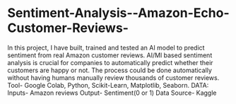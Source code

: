 # Sentiment-Analysis--Amazon-Echo-Customer-Reviews-
In this project, I have built, trained and tested an AI model to predict sentiment from real Amazon customer reviews. 
AI/Ml based sentiment analysis is crucial for companies to automatically predict whether their customers are happy or not. The process could be done automatically without having humans manually review thousands of customer reviews.
Tool- Google Colab, Python, Scikit-Learn, Matplotlib, Seaborn.
DATA:
Inputs- Amazon reviews
Output- Sentiment(0 or 1)
Data Source- Kaggle
